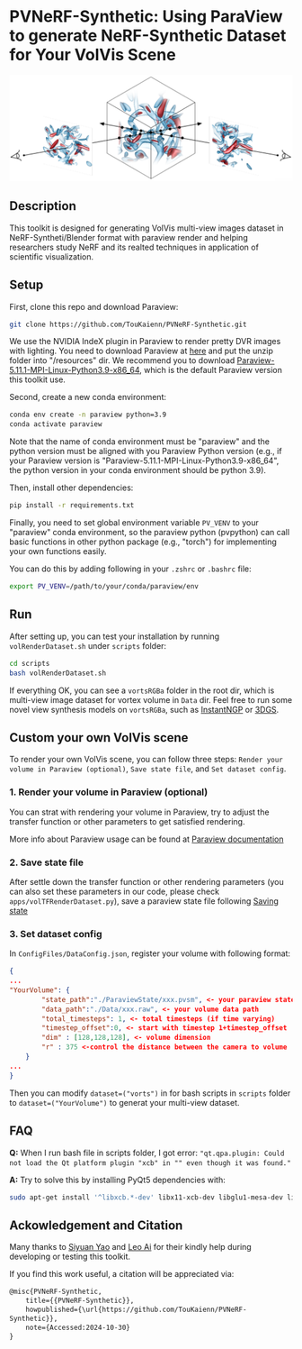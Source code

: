 # PVNeRF-Synthetic: Using ParaView to generate NeRF-Synthetic Dataset for Your VolVis Scene
![alt text](assets/teaser.png)
## Description
This toolkit is designed for generating VolVis multi-view images dataset in NeRF-Syntheti/Blender format with paraview render and helping researchers study NeRF and its realted techniques in application of scientific visualization. 

## Setup

First, clone this repo and download Paraview:
```bash
git clone https://github.com/TouKaienn/PVNeRF-Synthetic.git
```

We use the NVIDIA IndeX plugin in Paraview to render pretty DVR images with lighting. You need to download Paraview at [here](https://www.paraview.org/download/) and put the unzip folder into "/resources" dir.
We recommend you to download [Paraview-5.11.1-MPI-Linux-Python3.9-x86_64](https://www.paraview.org/paraview-downloads/download.php?submit=Download&version=v5.11&type=binary&os=Linux&downloadFile=ParaView-5.11.1-MPI-Linux-Python3.9-x86_64.tar.gz), which is the default Paraview version this toolkit use.

Second, create a new conda environment:

```bash
conda env create -n paraview python=3.9
conda activate paraview
```

Note that the name of conda environment must be "paraview" and the python version must be aligned with you Paraview Python version (e.g., if your Paraview version is "Paraview-5.11.1-MPI-Linux-Python3.9-x86_64", the python version in your conda environment should be python 3.9).

Then, install other dependencies:
```bash
pip install -r requirements.txt
```
Finally, you need to set global environment variable ```PV_VENV``` to your "paraview" conda environment, so the paraview python (pvpython) can call basic functions in other python package (e.g., "torch") for implementing your own functions easily.

You can do this by adding following in your `.zshrc` or `.bashrc` file:
```bash
export PV_VENV=/path/to/your/conda/paraview/env
```

## Run
After setting up, you can test your installation by running `volRenderDataset.sh` under `scripts` folder:
```bash
cd scripts
bash volRenderDataset.sh
```
If everything OK, you can see a `vortsRGBa` folder in the root dir, which is multi-view image dataset for vortex volume in `Data` dir.
Feel free to run some novel view synthesis models on `vortsRGBa`, such as [InstantNGP](https://github.com/NVlabs/instant-ngp) or [3DGS](https://github.com/graphdeco-inria/gaussian-splatting).

## Custom your own VolVis scene
To render your own VolVis scene, you can follow three steps: `Render your volume in Paraview (optional)`, `Save state file`, and `Set dataset config`.

### 1. Render your volume in Paraview (optional)
You can strat with rendering your volume in Paraview, try to adjust the transfer function or other parameters to get satisfied rendering.

More info about Paraview usage can be found at [Paraview documentation](https://docs.paraview.org/en/v5.11.2/UsersGuide/introduction.html)

### 2. Save state file
After settle down the transfer function or other rendering parameters (you can also set these parameters in our code, please check `apps/volTFRenderDataset.py`), save a paraview state file following [Saving state](https://docs.paraview.org/en/v5.11.2/UsersGuide/savingResults.html#saving-state)

### 3. Set dataset config
In `ConfigFiles/DataConfig.json`, register your volume with following format:
```json
{
...
"YourVolume": {
        "state_path":"./ParaviewState/xxx.pvsm", <- your paraview state file path
        "data_path":"./Data/xxx.raw", <- your volume data path
        "total_timesteps": 1, <- total timesteps (if time varying)
        "timestep_offset":0, <- start with timestep 1+timestep_offset
        "dim" : [128,128,128], <- volume dimension
        "r" : 375 <-control the distance between the camera to volume
    }
...
}
```
Then you can modify `dataset=("vorts")` in for bash scripts in `scripts` folder to `dataset=("YourVolume")` to generat your multi-view dataset.


## FAQ
**Q:** When I run bash file in scripts folder, I got error: ```"qt.qpa.plugin: Could not load the Qt platform plugin "xcb" in "" even though it was found."```

**A:** Try to solve this by installing PyQt5 dependencies with:
```bash
sudo apt-get install '^libxcb.*-dev' libx11-xcb-dev libglu1-mesa-dev libxrender-dev libxi-dev libxkbcommon-dev libxkbcommon-x11-dev
```



## Ackowledgement and Citation
Many thanks to [Siyuan Yao](https://github.com/JCBreath) and [Leo Ai](https://github.com/KuangshiAi) for their kindly help during developing or testing this toolkit.


If you find this work useful, a citation will be appreciated via:
```
@misc{PVNeRF-Synthetic,
    title={{PVNeRF-Synthetic}},
    howpublished={\url{https://github.com/TouKaienn/PVNeRF-Synthetic}},
    note={Accessed:2024-10-30}
}
```

